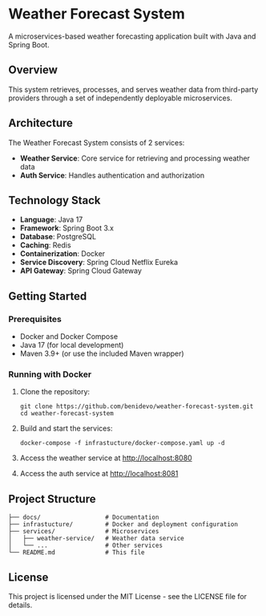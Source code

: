 # Weather Forecast System

A microservices-based weather forecasting application built with Java and Spring Boot.

## Overview

This system retrieves, processes, and serves weather data from third-party providers through a set of independently deployable microservices.

## Architecture

The Weather Forecast System consists of 2 services:

- **Weather Service**: Core service for retrieving and processing weather data
- **Auth Service**: Handles authentication and authorization

## Technology Stack

- **Language**: Java 17
- **Framework**: Spring Boot 3.x
- **Database**: PostgreSQL
- **Caching**: Redis
- **Containerization**: Docker
- **Service Discovery**: Spring Cloud Netflix Eureka
- **API Gateway**: Spring Cloud Gateway

## Getting Started

### Prerequisites

- Docker and Docker Compose
- Java 17 (for local development)
- Maven 3.9+ (or use the included Maven wrapper)

### Running with Docker

1. Clone the repository:

   ```
   git clone https://github.com/benidevo/weather-forecast-system.git
   cd weather-forecast-system
   ```

2. Build and start the services:

   ```
   docker-compose -f infrastucture/docker-compose.yaml up -d
   ```

3. Access the weather service at <http://localhost:8080>
4. Access the auth service at <http://localhost:8081>

## Project Structure

```
├── docs/                  # Documentation
├── infrastucture/         # Docker and deployment configuration
├── services/              # Microservices
│   ├── weather-service/   # Weather data service
│   └── ...                # Other services
└── README.md              # This file
```

## License

This project is licensed under the MIT License - see the LICENSE file for details.
